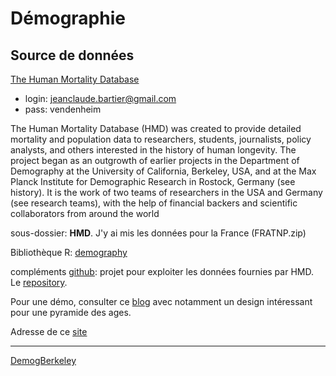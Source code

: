 Démographie
===========

Source de données
-----------------

[The Human Mortality Database](http://www.mortality.org/)

- login: jeanclaude.bartier@gmail.com
- pass: vendenheim

The Human Mortality Database (HMD) was created to provide detailed mortality and population data to researchers, students, journalists, policy analysts, and others interested in the history of human longevity. The project began as an outgrowth of earlier projects in the Department of Demography at the University of California, Berkeley, USA, and at the Max Planck Institute for Demographic Research in Rostock, Germany (see history). It is the work of two teams of researchers in the USA and Germany (see research teams), with the help of financial backers and scientific collaborators from around the world

sous-dossier: __HMD__. J'y ai mis les données pour la France (FRATNP.zip)

Bibliothèque R: [demography](http://cran.r-project.org/web/packages/demography/index.html)

compléments [github](https://ucbdemography.github.io/DemogBerkeley/): projet pour exploiter les données fournies par HMD. Le [repository](https://github.com/UCBdemography/DemogBerkeley/).

Pour une démo, consulter ce [blog](http://robjhyndman.com/hyndsight/coherent-population-forecasting/) avec notamment un design intéressant pour une pyramide des ages.

Adresse de ce [site](http://robjhyndman.com/hyndsight/hmd-australia/)

---

[DemogBerkeley](https://github.com/UCBdemography/DemogBerkeley/blob/master/README.md)



